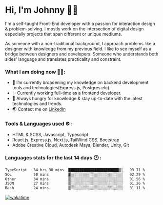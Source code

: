 # Hi, I'm Johnny 👋🧑‍

I'm a self-taught Front-End developer with a passion for interaction design & problem-solving. I mostly work on the intersection of digital design especially projects that span different or unique mediums.

As someone with a non-traditional background, I approach problems like a designer with knowledge from my previous field. I like to see myself as a bridge between designers and developers. Someone who understands both sides' language and translates practicality and constraint.

### What I am doing now 🧑‍💻:

- 🔭 I’m currently broadening my knowledge on backend development tools and technologies(Express.js, Postgres etc).
- ✨ Currently working full-time as a frontend developer.
- 📖 Always hungry for knowledge & stay up-to-date with the latest technologies and trends.
- 🌏 Contact me on [LinkedIn](https://www.linkedin.com/in/johchai/)

### Tools & Languages used ⚙️ :

- HTML & SCSS, Javascript, Typescript
- React.js, Express.js, Next.js, TailWind CSS, Bootstrap
- Adobe Creative Cloud, Autodesk Maya, Blender, Unity, Git

### Languages stats for the last 14 days 🕛 :

<!--START_SECTION:waka-->

```txt
TypeScript   34 hrs 38 mins  ███████████████████████▒░   93.71 %
SQL          50 mins         ▓░░░░░░░░░░░░░░░░░░░░░░░░   02.29 %
Other        34 mins         ▒░░░░░░░░░░░░░░░░░░░░░░░░   01.56 %
JSON         27 mins         ▒░░░░░░░░░░░░░░░░░░░░░░░░   01.26 %
Bash         24 mins         ▒░░░░░░░░░░░░░░░░░░░░░░░░   01.11 %
```

<!--END_SECTION:waka-->

[![wakatime](https://wakatime.com/badge/user/0cd14e89-b357-451d-b5c1-4a79286fb5a6.svg)](https://wakatime.com/@0cd14e89-b357-451d-b5c1-4a79286fb5a6)
